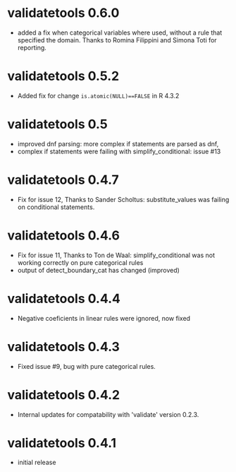 # validatetools 0.6.0

* added a fix when categorical variables where used, without a rule that specified the domain. Thanks to
Romina Filippini and Simona Toti for reporting. 

# validatetools 0.5.2

* Added fix for change `is.atomic(NULL)==FALSE` in R 4.3.2

# validatetools 0.5

* improved dnf parsing: more complex if statements are parsed as dnf, 
* complex if statements were failing with simplify_conditional: issue #13

# validatetools 0.4.7

* Fix for issue 12, Thanks to Sander Scholtus: substitute_values was failing on conditional statements.

# validatetools 0.4.6

* Fix for issue 11, Thanks to Ton de Waal: simplify_conditional was not working
correctly on pure categorical rules
* output of detect_boundary_cat has changed (improved)

# validatetools 0.4.4

* Negative coeficients in linear rules were ignored, now fixed

# validatetools 0.4.3

* Fixed issue #9, bug with pure categorical rules.

# validatetools 0.4.2

* Internal updates for compatability with 'validate' version 0.2.3.

# validatetools 0.4.1

* initial release
